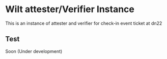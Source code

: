 # Wilt attester/Verifier Instance

This is an instance of attester and verifier for check-in event ticket at dn22

## Test

Soon
(Under development)

